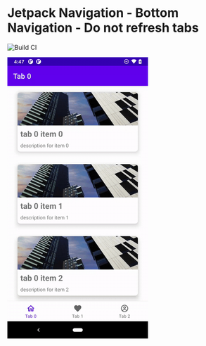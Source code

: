 # Jetpack Navigation - Bottom Navigation - Do not refresh tabs

![Build CI](https://github.com/jshvarts/BottomNavigationDoNotRefreshTabDemo/workflows/Build%20CI/badge.svg)

![Visiting Tabs](docs/switch_tabs.gif)